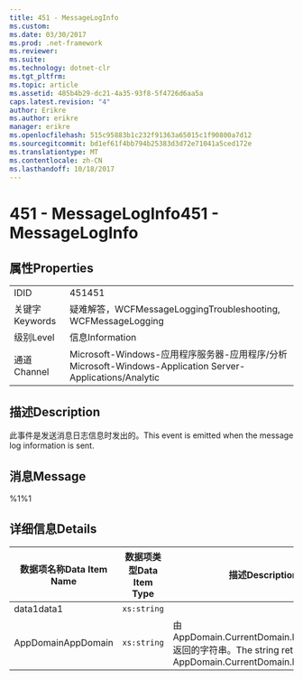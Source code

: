 ```yaml
---
title: 451 - MessageLogInfo
ms.custom: 
ms.date: 03/30/2017
ms.prod: .net-framework
ms.reviewer: 
ms.suite: 
ms.technology: dotnet-clr
ms.tgt_pltfrm: 
ms.topic: article
ms.assetid: 485b4b29-dc21-4a35-93f8-5f4726d6aa5a
caps.latest.revision: "4"
author: Erikre
ms.author: erikre
manager: erikre
ms.openlocfilehash: 515c95883b1c232f91363a65015c1f90800a7d12
ms.sourcegitcommit: bd1ef61f4bb794b25383d3d72e71041a5ced172e
ms.translationtype: MT
ms.contentlocale: zh-CN
ms.lasthandoff: 10/18/2017
---
```

# <a name="451---messageloginfo"></a><span data-ttu-id="c5fa9-102">451 - MessageLogInfo</span><span class="sxs-lookup"><span data-stu-id="c5fa9-102">451 - MessageLogInfo</span></span>
## <a name="properties"></a><span data-ttu-id="c5fa9-103">属性</span><span class="sxs-lookup"><span data-stu-id="c5fa9-103">Properties</span></span>  
  
|||  
|-|-|  
|<span data-ttu-id="c5fa9-104">ID</span><span class="sxs-lookup"><span data-stu-id="c5fa9-104">ID</span></span>|<span data-ttu-id="c5fa9-105">451</span><span class="sxs-lookup"><span data-stu-id="c5fa9-105">451</span></span>|  
|<span data-ttu-id="c5fa9-106">关键字</span><span class="sxs-lookup"><span data-stu-id="c5fa9-106">Keywords</span></span>|<span data-ttu-id="c5fa9-107">疑难解答，WCFMessageLogging</span><span class="sxs-lookup"><span data-stu-id="c5fa9-107">Troubleshooting, WCFMessageLogging</span></span>|  
|<span data-ttu-id="c5fa9-108">级别</span><span class="sxs-lookup"><span data-stu-id="c5fa9-108">Level</span></span>|<span data-ttu-id="c5fa9-109">信息</span><span class="sxs-lookup"><span data-stu-id="c5fa9-109">Information</span></span>|  
|<span data-ttu-id="c5fa9-110">通道</span><span class="sxs-lookup"><span data-stu-id="c5fa9-110">Channel</span></span>|<span data-ttu-id="c5fa9-111">Microsoft-Windows-应用程序服务器-应用程序/分析</span><span class="sxs-lookup"><span data-stu-id="c5fa9-111">Microsoft-Windows-Application Server-Applications/Analytic</span></span>|  
  
## <a name="description"></a><span data-ttu-id="c5fa9-112">描述</span><span class="sxs-lookup"><span data-stu-id="c5fa9-112">Description</span></span>  
 <span data-ttu-id="c5fa9-113">此事件是发送消息日志信息时发出的。</span><span class="sxs-lookup"><span data-stu-id="c5fa9-113">This event is emitted when the message log information is sent.</span></span>  
  
## <a name="message"></a><span data-ttu-id="c5fa9-114">消息</span><span class="sxs-lookup"><span data-stu-id="c5fa9-114">Message</span></span>  
 <span data-ttu-id="c5fa9-115">%1</span><span class="sxs-lookup"><span data-stu-id="c5fa9-115">%1</span></span>  
  
## <a name="details"></a><span data-ttu-id="c5fa9-116">详细信息</span><span class="sxs-lookup"><span data-stu-id="c5fa9-116">Details</span></span>  
  
|<span data-ttu-id="c5fa9-117">数据项名称</span><span class="sxs-lookup"><span data-stu-id="c5fa9-117">Data Item Name</span></span>|<span data-ttu-id="c5fa9-118">数据项类型</span><span class="sxs-lookup"><span data-stu-id="c5fa9-118">Data Item Type</span></span>|<span data-ttu-id="c5fa9-119">描述</span><span class="sxs-lookup"><span data-stu-id="c5fa9-119">Description</span></span>|  
|--------------------|--------------------|-----------------|  
|<span data-ttu-id="c5fa9-120">data1</span><span class="sxs-lookup"><span data-stu-id="c5fa9-120">data1</span></span>|`xs:string`||  
|<span data-ttu-id="c5fa9-121">AppDomain</span><span class="sxs-lookup"><span data-stu-id="c5fa9-121">AppDomain</span></span>|`xs:string`|<span data-ttu-id="c5fa9-122">由 AppDomain.CurrentDomain.FriendlyName 返回的字符串。</span><span class="sxs-lookup"><span data-stu-id="c5fa9-122">The string returned by AppDomain.CurrentDomain.FriendlyName.</span></span>|
